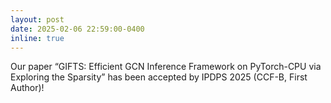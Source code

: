 ```yaml
---
layout: post
date: 2025-02-06 22:59:00-0400
inline: true
---
```

Our paper “GIFTS: Efficient GCN Inference Framework on PyTorch-CPU via Exploring the Sparsity” has been accepted by IPDPS 2025 (CCF-B, First Author)!